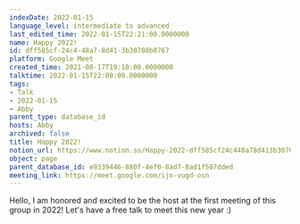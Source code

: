 ```yaml
---
indexDate: 2022-01-15
language_level: intermediate to advanced
last_edited_time: 2022-01-15T22:21:00.0000000
name: Happy 2022!
id: dff585cf-24c4-48a7-8d41-3b30708b0767
platform: Google Meet
created_time: 2021-08-17T19:10:00.0000000
talktime: 2022-01-15T22:00:00.0000000
tags:
- Talk
- 2022-01-15
- Abby
parent_type: database_id
hosts: Abby
archived: false
title: Happy 2022!
notion_url: https://www.notion.so/Happy-2022-dff585cf24c448a78d413b30708b0767
object: page
parent_database_id: e9339446-880f-4ef0-8ad7-8ad1f507dded
meeting_link: https://meet.google.com/ijn-vugd-osn
---
```


Hello, I am honored and excited to be the host at the first meeting of this group in 2022! Let's have a free talk to meet this new year :)





